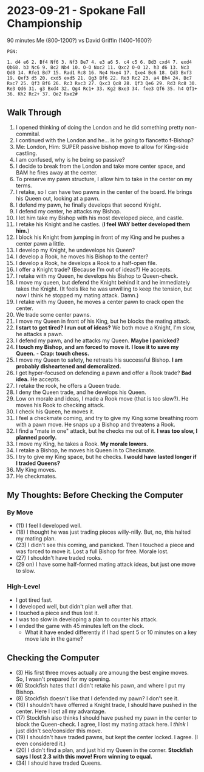 # 2023-09-21 - Spokane Fall Championship

90 minutes Me (800-1200?) vs David Griffin (1400-1600?)

```
PGN:

1. d4 e6 2. Bf4 Nf6 3. Nf3 Be7 4. e3 a6 5. c4 c5 6. Bd3 cxd4 7. exd4 Qb68. b3 Nc6 9. Bc2 Nb4 10. O-O Nxc2 11. Qxc2 O-O 12. h3 d6 13. Nc3 Qd8 14. Rfe1 Bd7 15. Rad1 Rc8 16. Ne4 Nxe4 17. Qxe4 Bc6 18. Qd3 Bxf3 19. Qxf3 d5 20. cxd5 exd5 21. Qg3 Bf6 22. Re3 Rc2 23. a4 Bh4 24. Bc7 Rxc7 25. Qf3 Bf6 26. Rc3 Rxc3 27. Qxc3 Qc8 28. Qf3 Qe6 29. Rd3 Rc8 30. Re3 Qd6 31. g3 Bxd4 32. Qg4 Rc1+ 33. Kg2 Bxe3 34. fxe3 Qf6 35. h4 Qf1+ 36. Kh2 Rc2+ 37. Qe2 Rxe2#
```

## Walk Through

1. I opened thinking of doing the London and he did something pretty non-commital.
2. I continued with the London and he... is he going to fiancetto f-Bishop?
3. Me: London, Him: SUPER passive bishop move to allow for King-side castling.
4. I am confused, why is he being so passive?
5. I decide to break from the London and take more center space, and BAM he fires away at the center.
6. To preserve my pawn structure, I allow him to take in the center on my terms.
7. I retake, so I can have two pawns in the center of the board. He brings his Queen out, looking at a pawn.
8. I defend my pawn, he finally develops that second Knight.
9. I defend my center, he attacks my Bishop.
10. I let him take my Bishop with his most developed piece, and castle.
11. I retake his Knight and he castles. (**I feel WAY better developed them him.**)
12. I block his Knight from jumping in front of my King and he pushes a center pawn a little.
13. I develop my Knight, he undevelops his Queen?
14. I develop a Rook, he moves his Bishop to the center?
15. I develop a Rook, he develops a Rook to a half-open file.
16. I offer a Knight trade? (Because I'm out of ideas?) He accepts.
17. I retake with my Queen, he develops his Bishop to Queen-check.
18. I move my queen, but defend the Knight behind it and he immediately takes the Knight. (It feels like he was unwilling to keep the tension, but now I think he stopped my mating attack. Damn.)
19. I retake with my Queen, he moves a center pawn to crack open the center.
20. We trade some center pawns.
21. I move my Queen in front of his King, but he blocks the mating attack.
22. **I start to get tired? I run out of ideas?** We both move a Knight, I'm slow, he attacks a pawn.
23. I defend my pawn, and he attacks my Queen. **Maybe I panicked?**
24. **I touch my Bishop, and am forced to move it. I lose it to save my Queen.** - **Crap: touch chess.**
25. I move my Queen to safety, he retreats his successful Bishop. **I am probably disheartened and demoralized.**
26. I get hyper-focused on defending a pawn and offer a Rook trade? **Bad idea.** He accepts.
27. I retake the rook, he offers a Queen trade.
28. I deny the Queen trade, and he develops his Queen.
29. Low on morale and ideas, I made a Rook move (that is too slow?). He moves his Rook to checking attack.
30. I check his Queen, he moves it.
31. I feel a checkmate coming, and try to give my King some breathing room with a pawn move. He snaps up a Bishop and threatens a Rook.
32. I find a "mate in one" attack, but he checks me out of it. **I was too slow, I planned poorly.**
33. I move my King, he takes a Rook. **My morale lowers.**
34. I retake a Bishop, he moves his Queen in to Checkmate.
35. I try to give my King space, but he checks. **I would have lasted longer if I traded Queens?**
36. My King moves.
37. He checkmates.

## My Thoughts: Before Checking the Computer

### By Move

* (11) I feel I developed well.
* (18) I thought he was just trading pieces willy-nilly. But, no, this halted my mating plan.
* (23) I didn't see this coming, and panicked. Then I touched a piece and was forced to move it. Lost a full Bishop for free. Morale lost.
* (27) I shouldn't have traded rooks.
* (29 on) I have some half-formed mating attack ideas, but just one move to slow.

### High-Level

* I got tired fast.
* I developed well, but didn't plan well after that.
* I touched a piece and thus lost it.
* I was too slow in developing a plan to counter his attack.
* I ended the game with 45 minutes left on the clock.
  * What it have ended differently if I had spent 5 or 10 minutes on a key move late in the game?

## Checking the Computer

* (3) His first three moves actually are amoung the best engine moves. So, I wasn't prepared for my opening.
* (6) Stockfish hates that I didn't retake his pawn, and where I put my Bishop.
* (8) Stockfish doesn't like that I defended my pawn? I don't see it.
* (16) I shouldn't have offerred a Knight trade, I should have pushed in the center. Here I lost all my advantage.
* (17) Stockfish also thinks I should have pushed my pawn in the center to block the Queen-check. I agree, I lost my mating attack here. I _think_ I just didn't see/consider this move.
* (19) I shouldn't have traded pawns, but kept the center locked. I agree. (I even considered it.)
* (20) I didn't find a plan, and just hid my Queen in the corner. **Stockfish says I lost 2.3 with this move! From winning to equal.**
* (34) I should have traded Queens.
